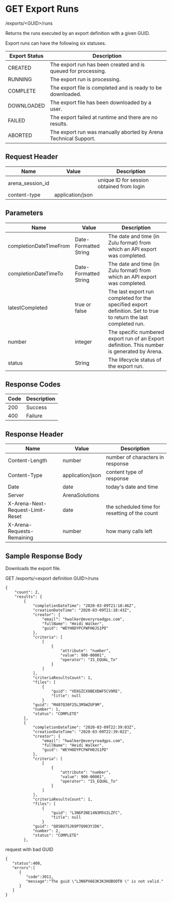# GET Export Runs
/exports/&lt;GUID&gt;/runs

Returns the runs executed by an  export definition with a given GUID. 

Export runs can have the following six statuses.


| Export Status  | Description  |
|  --- |  --- | 
| CREATED  | The export run has been created and is queued for processing.  |
| RUNNING  | The export run is processing.  |
| COMPLETE  | The export file is completed and is ready to be downloaded.  |
| DOWNLOADED  | The export file has been downloaded by a user.  |
| FAILED  | The export failed at runtime and there are no results.  |
| ABORTED  | The export run was manually aborted by Arena Technical Support.  |

## Request Header

| Name  | Value  | Description  |
|  --- |  --- |  --- | 
| arena_session_id  |   | unique ID for session obtained from login  |
| content-type  | application/json  |   |

## Parameters

| Name  | Value  | Description  |
|  --- |  --- |  --- | 
| completionDateTimeFrom  | Date-Formatted String  | The date and time \(in Zulu format\) from which an API export was completed.  |
| completionDateTimeTo  | Date-Formatted String  | The date and time \(in Zulu format\) from which an API export was completed.  |
| latestCompleted  | true or false  | The last export run completed for the specified export definition. Set to true to return the last completed run.  |
| number  | integer  | The specific numbered export run of an Export definition. This number is generated by Arena.  |
| status  | String  | The lifecycle status of the export run.  |

## Response Codes

| Code  | Description  |
|  --- |  --- | 
| 200  | Success  |
| 400  | Failure  |

## Response Header

| Name  | Value  | Description  |
|  --- |  --- |  --- | 
| Content-Length  | number  | number of characters in response  |
| Content-Type  | application/json  | content type of response  |
| Date  | date  | today's date and time  |
| Server  | ArenaSolutions  |   |
| X-Arena-Next-Request-Limit-Reset   | date  | the scheduled time for resetting of the count  |
| X-Arena-Requests-Remaining   | number  | how many calls left  |

## Sample Response Body
Downloads the export file.

GET /exports/&lt;export definition GUID&gt;/runs

```
{
    "count": 2,
    "results": {
        {
            "completionDateTime": "2020-03-09T21:18:46Z",
            "creationDateTime": "2020-03-09T21:18:43Z",
            "creator": {
                "email": "hwalker@everyroadgps.com",
                "fullName": "Heidi Walker",
                "guid": "WEYH0DYPCFWFH0JS1PD"
            },
            "criteria": [
                [
                    {
                        "attribute": "number",
                        "value": 900-00001",
                        "operator": "IS_EQUAL_To"
                    }
                ]
            ],
            "criteriaResultsCount": 1,
            "files": [
                {
                    "guid": "VDXGZCX0BEXDWF5CV9RE",
                    "title": null
                }
            "guid": "M407Q30F25L3M5WZUF9M",
            "number": 1,
            "status": "COMPLETE"
        },
        {
            "completionDateTime": "2020-03-09T22:39:03Z",
            "creationDateTime": "2020-03-09T22:39:02Z",
            "creator": {
                "email": "hwalker@everyroadgps.com",
                "fullName": "Heidi Walker",
                "guid": "WEYH0DYPCFWFH0JS1PD"
            },
            "criteria": [
                [
                    {
                        "attribute": "number",
                        "value": 900-00001",
                        "operator": "IS_EQUAL_To"
                    }
                ]
            ],
            "criteriaResultsCount": 1,
            "files": [
                {
                    "guid": "L3N6P2NE14N3M5V2LZFC",
                    "title": null
                }
            "guid": "Q8SBU7SJ69P7Q903YJD6",
            "number": 2,
            "status": "COMPLETE"
        },
```
request with bad GUID

```
{  
   "status":400,
   "errors":[  
      {  
         "code":3011,
         "message":"The guid \"L3N6PX663K3K3HOBOOT0 \" is not valid."
      }
   ]
}
```
